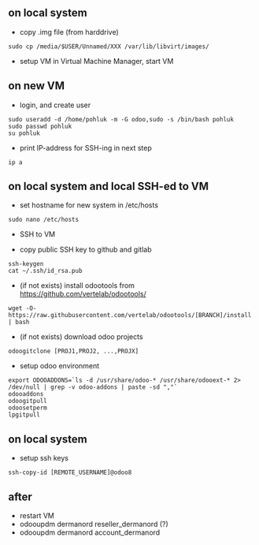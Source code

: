## on local system
* copy .img file (from harddrive)
```
sudo cp /media/$USER/Unnamed/XXX /var/lib/libvirt/images/
```

* setup VM in Virtual Machine Manager, start VM

## on new VM
* login, and create user
```
sudo useradd -d /home/pohluk -m -G odoo,sudo -s /bin/bash pohluk
sudo passwd pohluk
su pohluk
```

* print IP-address for SSH-ing in next step
```
ip a
```

## on local system and local SSH-ed to VM
* set hostname for new system in /etc/hosts
```
sudo nano /etc/hosts
```

* SSH to VM

* copy public SSH key to github and gitlab
```
ssh-keygen
cat ~/.ssh/id_rsa.pub
```

* (if not exists) install odootools from https://github.com/vertelab/odootools/
```
wget -O- https://raw.githubusercontent.com/vertelab/odootools/[BRANCH]/install | bash
```

* (if not exists) download odoo projects
```
odoogitclone [PROJ1,PROJ2, ...,PROJX]
```

* setup odoo environment
```
export ODOOADDONS=`ls -d /usr/share/odoo-* /usr/share/odooext-* 2> /dev/null | grep -v odoo-addons | paste -sd ","`
odooaddons
odoogitpull
odoosetperm
lpgitpull
```

## on local system
* setup ssh keys
```
ssh-copy-id [REMOTE_USERNAME]@odoo8
```

## after
* restart VM
* odooupdm dermanord reseller_dermanord (?)
* odooupdm dermanord account_dermanord
